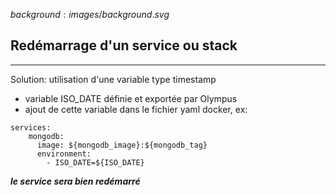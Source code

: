 $background:images/background.svg$
## Redémarrage d'un service ou stack
---
Solution: utilisation d'une variable type timestamp
* variable ISO_DATE définie et exportée par Olympus
* ajout de cette variable dans le fichier yaml docker, ex:
```
services:
    mongodb:
      image: ${mongodb_image}:${mongodb_tag}
      environment:
        - ISO_DATE=${ISO_DATE}
```

***le service sera bien redémarré***
